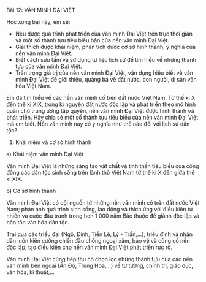Bài 12: VĂN MINH ĐẠI VIỆT

Học xong bài này, em sẽ:
- Nêu được quá trình phát triển của văn minh Đại Việt trên trục thời gian và một số thành tựu tiêu biểu bản của nền văn minh Đại Việt.
- Giải thích được khái niệm, phân tích được cơ sở hình thành, ý nghĩa của nền văn minh Đại Việt.
- Biết cách sưu tầm và sử dụng tư liệu lịch sử để tìm hiểu về những thành tựu của văn minh Đại Việt.
- Trân trọng giá trị của nền văn minh Đại Việt, vận dụng hiểu biết về văn minh Đại Việt để giới thiệu, quảng bá về đất nước, con người, di sản văn hóa Việt Nam.

Em đã tìm hiểu về các nền văn minh cổ trên đất nước Việt Nam. Từ thế kỉ X đến thế kỉ XIX, trong kì nguyên đất nước độc lập và phát triển theo mô hình quân chủ trung ương tập quyền, nền văn minh Đại Việt được hình thành và phát triển. Hãy chia sẻ một số thành tựu tiêu biểu của nền văn minh Đại Việt mà em biết. Nền văn minh này có ý nghĩa như thế nào đối với lịch sử dân tộc?

1. Khái niệm và cơ sở hình thành

a) Khái niệm văn minh Đại Việt

Văn minh Đại Việt là những sáng tạo vật chất và tinh thần tiêu biểu của cộng đồng các dân tộc sinh sống trên lãnh thổ Việt Nam từ thế kỉ X đến giữa thế kỉ XIX.

b) Cơ sở hình thành

Văn minh Đại Việt có cội nguồn từ những nền văn minh cổ trên đất nước Việt Nam; phản ánh quá trình sinh sống, lao động và thích ứng với điều kiện tự nhiên và cuộc đấu tranh trong hơn 1 000 năm Bắc thuộc để giành độc lập và bảo tồn văn hóa dân tộc.

Trải qua các triều đại (Ngô, Đinh, Tiền Lê, Lý - Trần,...), triều đình và nhân dân luôn kiên cường chiến đấu chống ngoại xâm, bảo vệ và củng cố nền độc lập, tạo điều kiện cho nền văn minh Đại Việt phát triển rực rỡ.

Văn minh Đại Việt cũng tiếp thu có chọn lọc những thành tựu của các nền văn minh bên ngoài (Ấn Độ, Trung Hoa,...) về tư tưởng, chính trị, giáo dục, văn hóa, kĩ thuật,...
